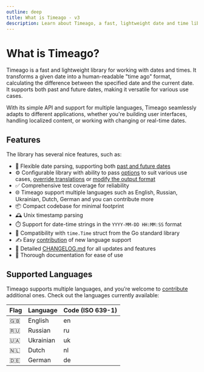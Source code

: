 ```yaml
---
outline: deep
title: What is Timeago - v3
description: Learn about Timeago, a fast, lightweight date and time library that converts a given date into a "time ago" format
---
```


# What is Timeago?
Timeago is a fast and lightweight library for working with dates and times. It transforms a given date into a human-readable "time ago" format, calculating the difference between the specified date and the current date. It supports both past and future dates, making it versatile for various use cases.

With its simple API and support for multiple languages, Timeago seamlessly adapts to different applications, whether you're building user interfaces, handling localized content, or working with changing or real-time dates.

## Features
The library has several nice features, such as:

- 📅 Flexible date parsing, supporting both [past and future dates](/v3/usage.html#date-in-the-past)
- ⚙️ Configurable library with ability to pass [options](/v3/options) to suit various use cases, [override translations](/configurations.html#translation-overrides) or [modify the output format](/v3/configurations.html#modify-the-output-format)
- ✅ Comprehensive test coverage for reliability
- 🌐 Timeago support multiple languages such as English, Russian, Ukrainian, Dutch, German and you can contribute more
- 📦 Compact codebase for minimal footprint
- 🕰️ Unix timestamp parsing
- ⏱️ Support for date-time strings in the `YYYY-MM-DD HH:MM:SS` format
- 📆 Compatibility with `time.Time` struct from the Go standard library
- ✍️ Easy [contribution](/v3/contribute) of new language support
- 📝 Detailed [CHANGELOG.md](https://github.com/SerhiiCho/timeago/blob/main/CHANGELOG.md) for all updates and features
- 📖 Thorough documentation for ease of use

## Supported Languages
Timeago supports multiple languages, and you’re welcome to [contribute](/v3/contribute) additional ones. Check out the languages currently available:

| Flag | Language | Code (ISO 639-1) |
| --- | --- | --- |
| 🇬🇧 | English | en |
| 🇷🇺 | Russian | ru |
| 🇺🇦 | Ukrainian | uk |
| 🇳🇱 | Dutch | nl |
| 🇩🇪 | German | de |